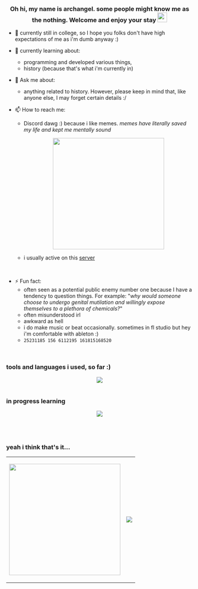 ### <div align="center">Oh hi, my name is archangel. some people might know me as the nothing. Welcome and enjoy your stay <img src="https://media.giphy.com/media/hvRJCLFzcasrR4ia7z/giphy.gif" width="26"/></div>

- 🔭 currently still in college, so I hope you folks don't have high expectations of me as i'm dumb anyway :)

- 🌱 currently learning about:
  - programming and developed various things,
  - history (because that's what i'm currently in)

- 💬 Ask me about:
  - anything related to history. However, please keep in mind that, like anyone else, I may forget certain details :/

- 📫 How to reach me:
  - Discord dawg :) because i like memes. *memes have literally saved my life and kept me mentally sound*
      <p align="center">
        <a href="https://lanyard.cnrad.dev">
          <img src="https://lanyard.cnrad.dev/api/1086625985761382430?theme=dark&hideDiscrim=true&borderRadius=30px&idleMessage=either%20hunting%20some%20good/offensive%20memes%20or%20plotting%20something%20bad%20for%20personal%20benefit" width="300px" />
        </a>
      </p>

  - i usually active on this [server](https://discord.gg/pMbWUqsPwX)

<br />

- ⚡ Fun fact:
  - often seen as a potential public enemy number one because I have a tendency to question things. For example: "*why would someone choose to undergo genital mutilation and willingly expose themselves to a plethora of chemicals?*"
  - often misunderstood irl
  - awkward as hell
  - i do make music or beat occasionally. sometimes in fl studio but hey i'm comfortable with ableton :)
  - ```25231185 156 6112195 161815168520```
    
<br />

### tools and languages i used, so far :)
<table align="center"><tr>
<p align="center">
  <a href="https://skillicons.dev">
    <img src="https://skillicons.dev/icons?i=python,javascript,typescript,vite,react,next,bun,vercel,netlify,replit,html,css,tailwind,nodejs,git,pr" />
  </a>
</p>
</tr></table>

### in progress learning
<table align="center"><tr>

<p align="center">
  <a href="https://skillicons.dev">
    <img src="https://skillicons.dev/icons?i=tensorflow,swift,firebase,flutter,dart,rust,cpp,cs,threejs,vue,svelte,ableton" />
  </a>
</p>

</tr></table>

<br />

### yeah i think that's it...
<table align="center">
  <tr>
    <td>
      <p align="left">
        <a href="https://github.com/kittinan/spotify-github-profile">
          <img src="https://spotify-github-profile.vercel.app/api/view?uid=qtaj6brxfgf51fl3iwa9er3ef&cover_image=true&theme=natemoo-re&show_offline=false&background_color=121212&interchange=false&bar_color=53b14f&bar_color_cover=true" width="300px" />
        </a>
      </p>
    </td>
    <td>
      <p align="right">
        <a href="https://github.com/anuraghazra/github-readme-stats">
          <img src="https://github-readme-stats.vercel.app/api/top-langs/?username=archangel-12&layout=compact" />
        </a>
      </p>
    </td>
  </tr>
</table>

